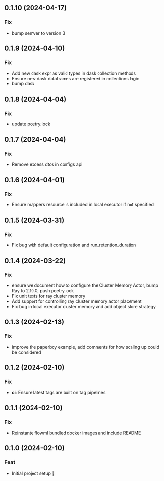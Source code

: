 ## 0.1.10 (2024-04-17)

### Fix

- bump semver to version 3

## 0.1.9 (2024-04-10)

### Fix

- Add new dask expr as valid types in dask collection methods
- Ensure new dask dataframes are registered in collections logic
- bump dask

## 0.1.8 (2024-04-04)

### Fix

- update poetry.lock

## 0.1.7 (2024-04-04)

### Fix

- Remove excess dtos in configs api

## 0.1.6 (2024-04-01)

### Fix

- Ensure mappers resource is included in local executor if not specified

## 0.1.5 (2024-03-31)

### Fix

- Fix bug with default configuration and run_retention_duration

## 0.1.4 (2024-03-22)

### Fix

- ensure we document how to configure the Cluster Memory Actor, bump Ray to 2.10.0, push poetry.lock
- Fix unit tests for ray cluster memory
- Add support for controlling ray cluster memory actor placement
- Fix bug in local executor cluster memory and add object store strategy

## 0.1.3 (2024-02-13)

### Fix

- improve the paperboy example, add comments for how scaling up could be considered

## 0.1.2 (2024-02-10)

### Fix

- **ci**: Ensure latest tags are built on tag pipelines

## 0.1.1 (2024-02-10)

### Fix

- Reinstante flowml bundled docker images and include README

## 0.1.0 (2024-02-10)

### Feat

- Initial project setup :tada:
